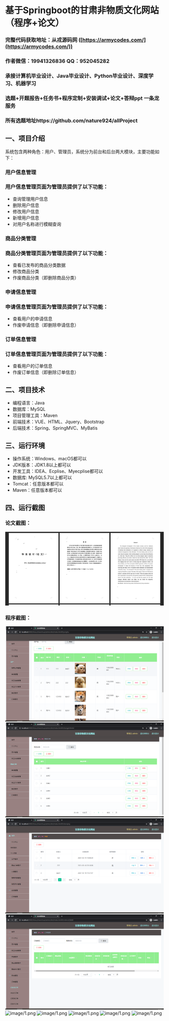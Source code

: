 基于Springboot的甘肃非物质文化网站（程序+论文）
=
### 完整代码获取地址：从戎源码网 ([https://armycodes.com/](https://armycodes.com/))
### 作者微信：19941326836  QQ：952045282 
### 承接计算机毕业设计、Java毕业设计、Python毕业设计、深度学习、机器学习
### 选题+开题报告+任务书+程序定制+安装调试+论文+答辩ppt 一条龙服务
### 所有选题地址https://github.com/nature924/allProject

一、项目介绍
---
系统包含两种角色：用户、管理员，系统分为前台和后台两大模块，主要功能如下：
### 用户信息管理

### 用户信息管理页面为管理员提供了以下功能：
- 查询管理用户信息
- 删除用户信息
- 修改用户信息
- 新增用户信息
- 对用户名称进行模糊查询

### 商品分类管理

### 商品分类管理页面为管理员提供了以下功能：
- 查看已发布的商品分类数据
- 修改商品分类
- 作废商品分类（即删除商品分类）

### 申请信息管理

### 申请信息管理页面为管理员提供了以下功能：
- 查看用户的申请信息
- 作废申请信息（即删除申请信息）

### 订单信息管理

### 订单信息管理页面为管理员提供了以下功能：
- 查看用户的订单信息
- 作废订单信息（即删除订单信息）




二、项目技术
---
- 编程语言：Java
- 数据库：MySQL
- 项目管理工具：Maven
- 前端技术：VUE、HTML、Jquery、Bootstrap
- 后端技术：Spring、SpringMVC、MyBatis

三、运行环境
---
- 操作系统：Windows、macOS都可以
- JDK版本：JDK1.8以上都可以
- 开发工具：IDEA、Ecplise、Myecplise都可以
- 数据库: MySQL5.7以上都可以
- Tomcat：任意版本都可以
- Maven：任意版本都可以

四、运行截图
---
### 论文截图：
![image/1.png](limage/1.png)

### 程序截图：
![image/1.png](image/1.png)
![image/1.png](image/2.png)
![image/1.png](image/3.png)
![image/1.png](image/4.png)
![image/1.png](image/5.png)
![image/1.png](image/6.png)
![image/1.png](image/7.png)
![image/1.png](image/8.png)
![image/1.png](image/9.png)


